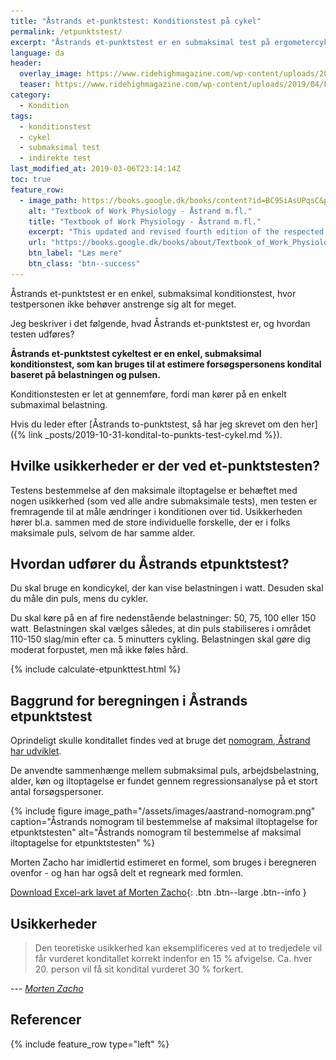 ```yaml
---
title: "Åstrands et-punktstest: Konditionstest på cykel"
permalink: /etpunktstest/
excerpt: "Åstrands et-punktstest er en submaksimal test på ergometercykel, hvor du måler belastning og puls. Fortrinlig til at måle ændringer i kondition over tid."
language: da
header:
  overlay_image: https://www.ridehighmagazine.com/wp-content/uploads/2019/04/Fitness-World-%E2%80%93-indoor-cycling-version-2.0_BANNER.jpg
  teaser: https://www.ridehighmagazine.com/wp-content/uploads/2019/04/Fitness-World-%E2%80%93-indoor-cycling-version-2.0_BANNER.jpg
category:
  - Kondition
tags:
  - konditionstest
  - cykel
  - submaksimal test
  - indirekte test
last_modified_at: 2019-03-06T23:14:14Z
toc: true
feature_row:
  - image_path: https://books.google.dk/books/content?id=BC9SiAsUPqsC&printsec=frontcover&img=1&zoom=1&edge=curl&imgtk=AFLRE70NFS4lEU6whWCqlyrgOGErL5OJe7YUn-qJQJ5_NuL_euKqiLC3Uf1qDPx-lSIhDDhVIpgexBiz5cdAiKXbtccrKfOlel8OTdj9EgWhSXwkff-qWaHaQt5WU1MvzRP65Jcjll3V
    alt: "Textbook of Work Physiology - Åstrand m.fl."
    title: "Textbook of Work Physiology - Åstrand m.fl."
    excerpt: "This updated and revised fourth edition of the respected Textbook of Work Physiology combines classical issues in exercise and work physiology with the latest scientific findings. The result is an outstanding professional reference that will be indispensable to advanced students, physiologists, clinicians, physical educators--any professional pursuing study of the body as a working machine."
    url: "https://books.google.dk/books/about/Textbook_of_Work_Physiology.html?id=BC9SiAsUPqsC&redir_esc=y"
    btn_label: "Læs mere"
    btn_class: "btn--success"
---
```


Åstrands et-punktstest er en enkel, submaksimal konditionstest, hvor testpersonen ikke behøver anstrenge sig alt for meget. 

Jeg beskriver i det følgende, hvad Åstrands et-punktstest er, og hvordan testen udføres?

**Åstrands et-punktstest cykeltest er en enkel, submaksimal konditionstest, som kan bruges til at estimere forsøgspersonens kondital baseret på belastningen og pulsen.**

Konditionstesten er let at gennemføre, fordi man kører på en enkelt submaximal belastning.

Hvis du leder efter [Åstrands to-punktstest, så har jeg skrevet om den her]({% link _posts/2019-10-31-kondital-to-punkts-test-cykel.md %}).

## Hvilke usikkerheder er der ved et-punktstesten?

Testens bestemmelse af den maksimale iltoptagelse er behæftet med nogen usikkerhed (som ved alle andre submaksimale tests), men testen er fremragende til at måle ændringer i konditionen over tid. Usikkerheden hører bl.a. sammen med de store individuelle forskelle, der er i folks maksimale puls, selvom de har samme alder.

## Hvordan udfører du Åstrands etpunktstest?

Du skal bruge en kondicykel, der kan vise belastningen i watt. Desuden skal du måle din puls, mens du cykler.

Du skal køre på en af fire nedenstående belastninger: 50, 75, 100 eller 150 watt. Belastningen skal vælges således, at din puls stabiliseres i området 110-150 slag/min efter ca. 5 minutters cykling. Belastningen skal gøre dig moderat forpustet, men må ikke føles hård.

{% include calculate-etpunkttest.html %}

## Baggrund for beregningen i Åstrands etpunktstest

Oprindeligt skulle konditallet findes ved at bruge det [nomogram, Åstrand har udviklet](https://www.sst.dk/-/media/Udgivelser/2006/Publ2006/CFF/Fysisk_aktivitet_psyk/Testmanual_psyk,-d-,pdf.ashx).

De anvendte sammenhænge mellem submaksimal puls, arbejdsbelastning, alder, køn og iltoptagelse er fundet gennem regressionsanalyse på et stort antal forsøgspersoner.

{% include figure image_path="/assets/images/aastrand-nomogram.png" caption="Åstrands nomogram til bestemmelse af maksimal iltoptagelse for etpunktstesten" alt="Åstrands nomogram til bestemmelse af maksimal iltoptagelse for etpunktstesten" %}

Morten Zacho har imidlertid estimeret en formel, som bruges i beregneren ovenfor - og han har også delt et regneark med formlen.

[Download Excel-ark lavet af Morten Zacho](https://web.archive.org/web/20040405164705/http://motion-online.dk/vo2/etpunktstest.xls){: .btn .btn--large .btn--info }

## Usikkerheder

> Den teoretiske usikkerhed kan eksemplificeres ved at to tredjedele vil får vurderet konditallet korrekt indenfor en 15 % afvigelse. Ca. hver 20. person vil få sit kondital vurderet 30 % forkert.

--- <cite>[Morten Zacho](https://www.motion-online.dk/6-maaling-fysisk-kapacitet-monitorering-traening/)</cite>

## Referencer

{% include feature_row type="left" %}

<img src="/assets/images/aastrand-nomogram.png" data-pin-description="Åstrands Nomogram" style="display:none;">
